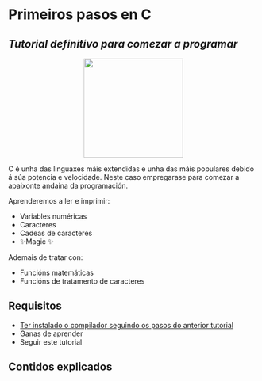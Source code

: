 # Primeiros pasos en C
## _Tutorial definitivo para comezar a programar_

<p align="center"> <img width="200" height="200" src="https://avatars.githubusercontent.com/u/87182741?v=4"> </p>

C é unha das linguaxes máis extendidas e unha das máis populares debido á súa 
potencia e velocidade. Neste caso empregarase para comezar a apaixonte andaina 
da programación.

Aprenderemos a ler e imprimir:
- Variables numéricas
- Caracteres
- Cadeas de caracteres
- ✨Magic ✨

Ademais de tratar con:
- Funcións matemáticas
- Funcións de tratamento de caracteres

## Requisitos

- [Ter instalado o compilador seguindo os pasos do anterior tutorial](https://github.com/HackingAllYT/configure-c-compiler "Curso previo")
- Ganas de aprender
- Seguir este tutorial

## Contidos explicados
